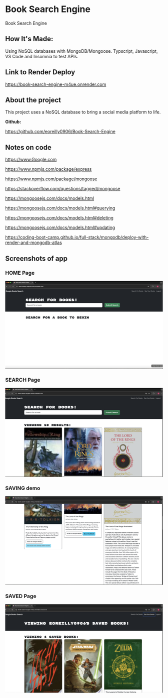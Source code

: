 # Book Search Engine
Book Search Engine 

## How It's Made:
Using NoSQL databases with MongoDB/Mongoose. Typscript, Javascript, VS Code 
and Insomnia to test APIs.

## Link to Render Deploy

https://book-search-engine-m4ue.onrender.com

## About the project

This project uses a NoSQL database to bring a social media platform to life.

**Github:** 

https://github.com/eoreilly0906/Book-Search-Engine

## Notes on code

https://www.Google.com

https://www.npmjs.com/package/express

https://www.npmjs.com/package/mongoose

https://stackoverflow.com/questions/tagged/mongoose

https://mongoosejs.com/docs/models.html

https://mongoosejs.com/docs/models.html#querying

https://mongoosejs.com/docs/models.html#deleting

https://mongoosejs.com/docs/models.html#updating

https://coding-boot-camp.github.io/full-stack/mongodb/deploy-with-render-and-mongodb-atlas

## Screenshots of app

### HOME Page
<img src="assets/HOME.PNG" />

### SEARCH Page
<img src="assets/SEARCH.PNG" />

### SAVING demo
<img src="assets/SAVE.PNG" />

### SAVED Page
<img src="assets/SAVED.PNG" />

